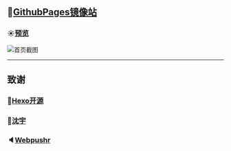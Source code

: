 ## :blue_book:[GithubPages镜像站][1] ##

### :sunny:[预览][2] ###

![首页截图][3]

----------

## 致谢 ##

### :tada:[Hexo开源][4] ###

### :whale:[沈宇][5] ###

### :speaker:[Webpushr][6] ###

[1]: https://boom1999.github.io
[2]: https://www.lingzhicheng.cn
[3]: https://www.lingzhicheng.cn/usr/file/web_img/
[4]: https://hexo.io/zh-cn
[5]: https://shen-yu.gitee.io
[6]: https://www.webpushr.com
